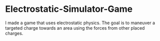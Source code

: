 # Electrostatic-Simulator-Game
I made a game that uses electrostatic physics. The goal is to maneuver a targeted charge towards an area using the forces from other placed charges. 

